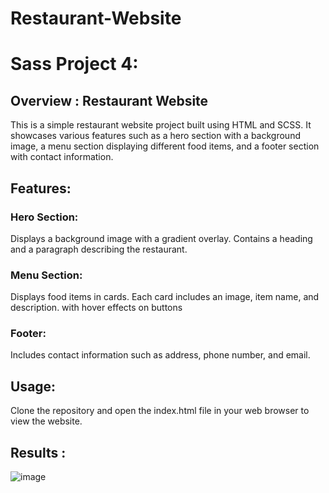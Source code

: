 # Restaurant-Website

# Sass Project 4:
## Overview : Restaurant Website
This is a simple restaurant website project built using HTML and SCSS. It showcases various features such as a hero section with a background image, a menu section displaying different food items, and a footer section with contact information.

## Features:
### Hero Section:

Displays a background image with a gradient overlay.
Contains a heading and a paragraph describing the restaurant.
### Menu Section:

Displays food items in cards.
Each card includes an image, item name, and description.
with hover effects on buttons
### Footer:

Includes contact information such as address, phone number, and email.
## Usage:
Clone the repository and open the index.html file in your web browser to view the website.

## Results :
![image](https://github.com/AlizayAyesha/Sassy-Sass-Projects/assets/68489612/2f2caec6-232c-453a-aa9a-a3e92985e74a)

